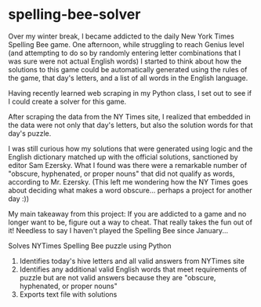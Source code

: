 # spelling-bee-solver
Over my winter break, I became addicted to the daily New York Times Spelling Bee game. One afternoon, while struggling to reach Genius level (and attempting to do so by randomly entering letter combinations that I was sure were not actual English words) I started to think about how the solutions to this game could be automatically generated using the rules of the game, that day's letters, and a list of all words in the English language.

Having recently learned web scraping in my Python class, I set out to see if I could create a solver for this game.

After scraping the data from the NY Times site, I realized that embedded in the data were not only that day's letters, but also the solution words for that day's puzzle.

I was still curious how my solutions that were generated using logic and the English dictionary matched up with the official solutions, sanctioned by editor Sam Ezersky. What I found was there were a remarkable number of "obscure, hyphenated, or proper nouns" that did not qualify as words, according to Mr. Ezersky. (This left me wondering how the NY Times goes about deciding what makes a word obscure... perhaps a project for another day :))

My main takeaway from this project: If you are addicted to a game and no longer want to be, figure out a way to cheat. That really takes the fun out of it! Needless to say I haven't played the Spelling Bee since January...

Solves NYTimes Spelling Bee puzzle using Python
1. Identifies today's hive letters and all valid answers from NYTimes site
2. Identifies any additional valid English words that meet requirements of puzzle but are not valid answers because they are "obscure, hyphenated, or proper nouns"
3. Exports text file with solutions
